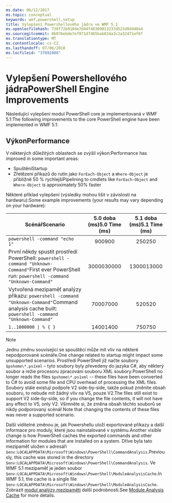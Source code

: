 ```yaml
---
ms.date: 06/12/2017
ms.topic: conceptual
keywords: wmf,powershell,setup
title: Vylepšení Powershellového jádra ve WMF 5.1
ms.openlocfilehash: 738f72b910de7d44f48309013237d523d0dd40a4
ms.sourcegitcommit: 8b076ebde7ef971d7465bab834a3c2a32471ef6f
ms.translationtype: MT
ms.contentlocale: cs-CZ
ms.lasthandoff: 07/06/2018
ms.locfileid: "37892888"
---
```

# <a name="powershell-engine-improvements"></a><span data-ttu-id="11717-103">Vylepšení Powershellového jádra</span><span class="sxs-lookup"><span data-stu-id="11717-103">PowerShell Engine Improvements</span></span>

<span data-ttu-id="11717-104">Následující vylepšení modul PowerShell core je implementovaná v WMF 5.1:</span><span class="sxs-lookup"><span data-stu-id="11717-104">The following improvements to the core PowerShell engine have been implemented in WMF 5.1:</span></span>

## <a name="performance"></a><span data-ttu-id="11717-105">Výkon</span><span class="sxs-lookup"><span data-stu-id="11717-105">Performance</span></span>

<span data-ttu-id="11717-106">V některých důležitých oblastech se zvýšil výkon:</span><span class="sxs-lookup"><span data-stu-id="11717-106">Performance has improved in some important areas:</span></span>

- <span data-ttu-id="11717-107">Spuštění</span><span class="sxs-lookup"><span data-stu-id="11717-107">Startup</span></span>
- <span data-ttu-id="11717-108">Zřetězení příkazů do rutin jako `ForEach-Object` a `Where-Object` je přibližně 50 % rychlejší</span><span class="sxs-lookup"><span data-stu-id="11717-108">Pipelining to cmdlets like `ForEach-Object` and `Where-Object` is approximately 50% faster</span></span>

<span data-ttu-id="11717-109">Některé příklad vylepšení (výsledky mohou lišit v závislosti na hardwaru):</span><span class="sxs-lookup"><span data-stu-id="11717-109">Some example improvements (your results may vary depending on your hardware):</span></span>

| <span data-ttu-id="11717-110">Scénář</span><span class="sxs-lookup"><span data-stu-id="11717-110">Scenario</span></span> | <span data-ttu-id="11717-111">5.0 doba (ms)</span><span class="sxs-lookup"><span data-stu-id="11717-111">5.0 Time (ms)</span></span> | <span data-ttu-id="11717-112">5.1 doba (ms)</span><span class="sxs-lookup"><span data-stu-id="11717-112">5.1 Time (ms)</span></span> |
| -------- | :---------------: | :---------------: |
| `powershell -command "echo 1"` | <span data-ttu-id="11717-113">900</span><span class="sxs-lookup"><span data-stu-id="11717-113">900</span></span> | <span data-ttu-id="11717-114">250</span><span class="sxs-lookup"><span data-stu-id="11717-114">250</span></span> |
| <span data-ttu-id="11717-115">První někdy spustit prostředí PowerShell: `powershell -command "Unknown-Command"`</span><span class="sxs-lookup"><span data-stu-id="11717-115">First ever PowerShell run: `powershell -command "Unknown-Command"`</span></span> | <span data-ttu-id="11717-116">30000</span><span class="sxs-lookup"><span data-stu-id="11717-116">30000</span></span> | <span data-ttu-id="11717-117">13000</span><span class="sxs-lookup"><span data-stu-id="11717-117">13000</span></span> |
| <span data-ttu-id="11717-118">Vytvořená mezipaměť analýzy příkazu: `powershell -command "Unknown-Command"`</span><span class="sxs-lookup"><span data-stu-id="11717-118">Command analysis cache built: `powershell -command "Unknown-Command"`</span></span> | <span data-ttu-id="11717-119">7000</span><span class="sxs-lookup"><span data-stu-id="11717-119">7000</span></span> | <span data-ttu-id="11717-120">520</span><span class="sxs-lookup"><span data-stu-id="11717-120">520</span></span> |
| <code>1..1000000 &#124; % { }</code> | <span data-ttu-id="11717-121">1400</span><span class="sxs-lookup"><span data-stu-id="11717-121">1400</span></span> | <span data-ttu-id="11717-122">750</span><span class="sxs-lookup"><span data-stu-id="11717-122">750</span></span> |

> [!Note]
> <span data-ttu-id="11717-123">Jednu změnu související se spouštěcí může mít vliv na některé nepodporované scénáře.</span><span class="sxs-lookup"><span data-stu-id="11717-123">One change related to startup might impact some unsupported scenarios.</span></span>
> <span data-ttu-id="11717-124">Prostředí PowerShell již načte soubory `$pshome\*.ps1xml` – tyto soubory byly převedeny do jazyka C#, aby některý soubor a režie procesoru zpracování souboru XML soubory.</span><span class="sxs-lookup"><span data-stu-id="11717-124">PowerShell no longer reads the files `$pshome\*.ps1xml` -- these files have been converted to C# to avoid some file and CPU overhead of processing the XML files.</span></span>
> <span data-ttu-id="11717-125">Soubory stále existují podpoře V2 side-by-side, takže pokud změníte obsah souboru, to nebude mít žádný vliv na V5, pouze V2.</span><span class="sxs-lookup"><span data-stu-id="11717-125">The files still exist to support V2 side-by-side, so if you change the file contents, it will not have any effect to V5, only V2.</span></span>
> <span data-ttu-id="11717-126">Všimněte si, že změna obsah těchto souborů se nikdy podporovaný scénář.</span><span class="sxs-lookup"><span data-stu-id="11717-126">Note that changing the contents of these files was never a supported scenario.</span></span>

<span data-ttu-id="11717-127">Další viditelné změnou je, jak Powershellu uloží exportované příkazy a další informace pro moduly, které jsou nainstalované v systému.</span><span class="sxs-lookup"><span data-stu-id="11717-127">Another visible change is how PowerShell caches the exported commands and other information for modules that are installed on a system.</span></span>
<span data-ttu-id="11717-128">Dříve byla tato mezipaměť uložen v adresáři `$env:LOCALAPPDATA\Microsoft\Windows\PowerShell\CommandAnalysis`.</span><span class="sxs-lookup"><span data-stu-id="11717-128">Previously, this cache was stored in the directory `$env:LOCALAPPDATA\Microsoft\Windows\PowerShell\CommandAnalysis`.</span></span>
<span data-ttu-id="11717-129">Ve WMF 5.1 mezipaměť je jeden soubor `$env:LOCALAPPDATA\Microsoft\Windows\PowerShell\ModuleAnalysisCache`.</span><span class="sxs-lookup"><span data-stu-id="11717-129">In WMF 5.1, the cache is a single file `$env:LOCALAPPDATA\Microsoft\Windows\PowerShell\ModuleAnalysisCache`.</span></span>
<span data-ttu-id="11717-130">Zobrazit [modul analýzy mezipaměti](scenarios-features.md#module-analysis-cache) další podrobnosti.</span><span class="sxs-lookup"><span data-stu-id="11717-130">See [Module Analysis Cache](scenarios-features.md#module-analysis-cache) for more details.</span></span>